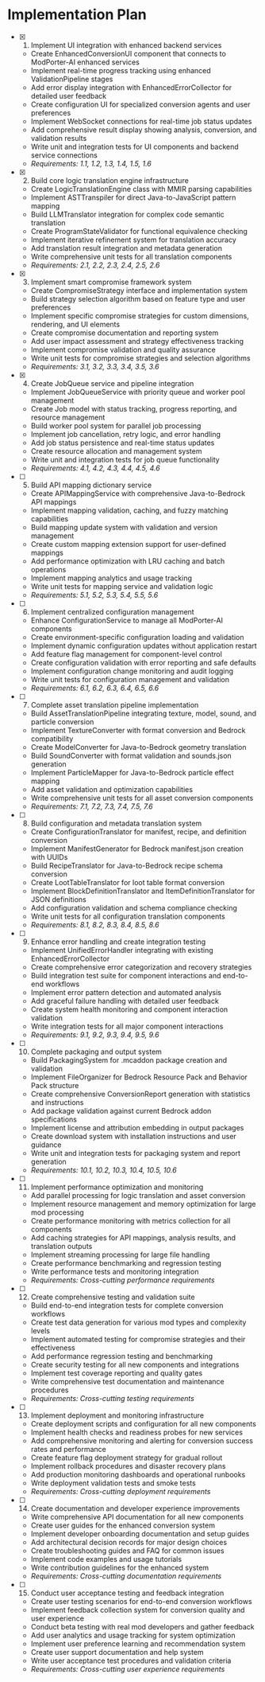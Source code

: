 # Implementation Plan

- [x] 1. Implement UI integration with enhanced backend services
  - Create EnhancedConversionUI component that connects to ModPorter-AI enhanced services
  - Implement real-time progress tracking using enhanced ValidationPipeline stages
  - Add error display integration with EnhancedErrorCollector for detailed user feedback
  - Create configuration UI for specialized conversion agents and user preferences
  - Implement WebSocket connections for real-time job status updates
  - Add comprehensive result display showing analysis, conversion, and validation results
  - Write unit and integration tests for UI components and backend service connections
  - _Requirements: 1.1, 1.2, 1.3, 1.4, 1.5, 1.6_

- [x] 2. Build core logic translation engine infrastructure
  - Create LogicTranslationEngine class with MMIR parsing capabilities
  - Implement ASTTranspiler for direct Java-to-JavaScript pattern mapping
  - Build LLMTranslator integration for complex code semantic translation
  - Create ProgramStateValidator for functional equivalence checking
  - Implement iterative refinement system for translation accuracy
  - Add translation result integration and metadata generation
  - Write comprehensive unit tests for all translation components
  - _Requirements: 2.1, 2.2, 2.3, 2.4, 2.5, 2.6_

- [x] 3. Implement smart compromise framework system
  - Create CompromiseStrategy interface and implementation system
  - Build strategy selection algorithm based on feature type and user preferences
  - Implement specific compromise strategies for custom dimensions, rendering, and UI elements
  - Create compromise documentation and reporting system
  - Add user impact assessment and strategy effectiveness tracking
  - Implement compromise validation and quality assurance
  - Write unit tests for compromise strategies and selection algorithms
  - _Requirements: 3.1, 3.2, 3.3, 3.4, 3.5, 3.6_

- [x] 4. Create JobQueue service and pipeline integration
  - Implement JobQueueService with priority queue and worker pool management
  - Create Job model with status tracking, progress reporting, and resource management
  - Build worker pool system for parallel job processing
  - Implement job cancellation, retry logic, and error handling
  - Add job status persistence and real-time status updates
  - Create resource allocation and management system
  - Write unit and integration tests for job queue functionality
  - _Requirements: 4.1, 4.2, 4.3, 4.4, 4.5, 4.6_

- [ ] 5. Build API mapping dictionary service
  - Create APIMappingService with comprehensive Java-to-Bedrock API mappings
  - Implement mapping validation, caching, and fuzzy matching capabilities
  - Build mapping update system with validation and version management
  - Create custom mapping extension support for user-defined mappings
  - Add performance optimization with LRU caching and batch operations
  - Implement mapping analytics and usage tracking
  - Write unit tests for mapping service and validation logic
  - _Requirements: 5.1, 5.2, 5.3, 5.4, 5.5, 5.6_

- [ ] 6. Implement centralized configuration management
  - Enhance ConfigurationService to manage all ModPorter-AI components
  - Create environment-specific configuration loading and validation
  - Implement dynamic configuration updates without application restart
  - Add feature flag management for component-level control
  - Create configuration validation with error reporting and safe defaults
  - Implement configuration change monitoring and audit logging
  - Write unit tests for configuration management and validation
  - _Requirements: 6.1, 6.2, 6.3, 6.4, 6.5, 6.6_

- [ ] 7. Complete asset translation pipeline implementation
  - Build AssetTranslationPipeline integrating texture, model, sound, and particle conversion
  - Implement TextureConverter with format conversion and Bedrock compatibility
  - Create ModelConverter for Java-to-Bedrock geometry translation
  - Build SoundConverter with format validation and sounds.json generation
  - Implement ParticleMapper for Java-to-Bedrock particle effect mapping
  - Add asset validation and optimization capabilities
  - Write comprehensive unit tests for all asset conversion components
  - _Requirements: 7.1, 7.2, 7.3, 7.4, 7.5, 7.6_

- [ ] 8. Build configuration and metadata translation system
  - Create ConfigurationTranslator for manifest, recipe, and definition conversion
  - Implement ManifestGenerator for Bedrock manifest.json creation with UUIDs
  - Build RecipeTranslator for Java-to-Bedrock recipe schema conversion
  - Create LootTableTranslator for loot table format conversion
  - Implement BlockDefinitionTranslator and ItemDefinitionTranslator for JSON definitions
  - Add configuration validation and schema compliance checking
  - Write unit tests for all configuration translation components
  - _Requirements: 8.1, 8.2, 8.3, 8.4, 8.5, 8.6_

- [ ] 9. Enhance error handling and create integration testing
  - Implement UnifiedErrorHandler integrating with existing EnhancedErrorCollector
  - Create comprehensive error categorization and recovery strategies
  - Build integration test suite for component interactions and end-to-end workflows
  - Implement error pattern detection and automated analysis
  - Add graceful failure handling with detailed user feedback
  - Create system health monitoring and component interaction validation
  - Write integration tests for all major component interactions
  - _Requirements: 9.1, 9.2, 9.3, 9.4, 9.5, 9.6_

- [ ] 10. Complete packaging and output system
  - Build PackagingSystem for .mcaddon package creation and validation
  - Implement FileOrganizer for Bedrock Resource Pack and Behavior Pack structure
  - Create comprehensive ConversionReport generation with statistics and instructions
  - Add package validation against current Bedrock addon specifications
  - Implement license and attribution embedding in output packages
  - Create download system with installation instructions and user guidance
  - Write unit and integration tests for packaging system and report generation
  - _Requirements: 10.1, 10.2, 10.3, 10.4, 10.5, 10.6_

- [ ] 11. Implement performance optimization and monitoring
  - Add parallel processing for logic translation and asset conversion
  - Implement resource management and memory optimization for large mod processing
  - Create performance monitoring with metrics collection for all components
  - Add caching strategies for API mappings, analysis results, and translation outputs
  - Implement streaming processing for large file handling
  - Create performance benchmarking and regression testing
  - Write performance tests and monitoring integration
  - _Requirements: Cross-cutting performance requirements_

- [ ] 12. Create comprehensive testing and validation suite
  - Build end-to-end integration tests for complete conversion workflows
  - Create test data generation for various mod types and complexity levels
  - Implement automated testing for compromise strategies and their effectiveness
  - Add performance regression testing and benchmarking
  - Create security testing for all new components and integrations
  - Implement test coverage reporting and quality gates
  - Write comprehensive test documentation and maintenance procedures
  - _Requirements: Cross-cutting testing requirements_

- [ ] 13. Implement deployment and monitoring infrastructure
  - Create deployment scripts and configuration for all new components
  - Implement health checks and readiness probes for new services
  - Add comprehensive monitoring and alerting for conversion success rates and performance
  - Create feature flag deployment strategy for gradual rollout
  - Implement rollback procedures and disaster recovery plans
  - Add production monitoring dashboards and operational runbooks
  - Write deployment validation tests and smoke tests
  - _Requirements: Cross-cutting deployment requirements_

- [ ] 14. Create documentation and developer experience improvements
  - Write comprehensive API documentation for all new components
  - Create user guides for the enhanced conversion system
  - Implement developer onboarding documentation and setup guides
  - Add architectural decision records for major design choices
  - Create troubleshooting guides and FAQ for common issues
  - Implement code examples and usage tutorials
  - Write contribution guidelines for the enhanced system
  - _Requirements: Cross-cutting documentation requirements_

- [ ] 15. Conduct user acceptance testing and feedback integration
  - Create user testing scenarios for end-to-end conversion workflows
  - Implement feedback collection system for conversion quality and user experience
  - Conduct beta testing with real mod developers and gather feedback
  - Add user analytics and usage tracking for system optimization
  - Implement user preference learning and recommendation system
  - Create user support documentation and help system
  - Write user acceptance test procedures and validation criteria
  - _Requirements: Cross-cutting user experience requirements_